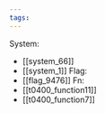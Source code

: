 ```yaml
---
tags:
---
```

System:
- [[system_66]]
- [[system_1]]
Flag:
- [[flag_9476]]
Fn:
- [[t0400_function11]]
- [[t0400_function7]]
